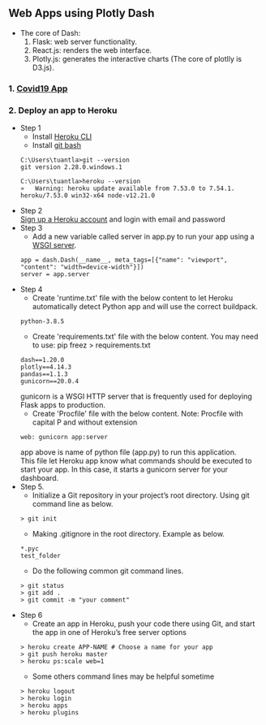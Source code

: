 ## Web Apps using Plotly Dash
- The core of Dash:
  1. Flask: web server functionality.
  2. React.js: renders the web interface.
  3. Plotly.js: generates the interactive charts (The core of plotlly is D3.js).
### 1. [Covid19 App](https://github.com/tuantla80/Plotly-Dash-Web-Apps/tree/master/Covid19%20App%20by%20Plotly)
### 2. Deploy an app to Heroku  
- Step 1
  - Install [Heroku CLI](https://devcenter.heroku.com/articles/heroku-cli)  
  - Install [git bash](https://git-scm.com/book/en/v2/Getting-Started-Installing-Git)  
  ``` 
  C:\Users\tuantla>git --version
  git version 2.28.0.windows.1

  C:\Users\tuantla>heroku --version
  »   Warning: heroku update available from 7.53.0 to 7.54.1.
  heroku/7.53.0 win32-x64 node-v12.21.0 
  ```  
- Step 2  
  [Sign up a Heroku account](https://signup.heroku.com/) and login with email and password  
- Step 3  
  - Add a new variable called server in app.py to run your app using a [WSGI server](https://www.python.org/dev/peps/pep-3333/). 
  ```
  app = dash.Dash(__name__, meta_tags=[{"name": "viewport", "content": "width=device-width"}])
  server = app.server  
  ```  
- Step 4
  - Create 'runtime.txt' file with the below content to let Heroku automatically detect Python app and will use the correct buildpack.
  ```
  python-3.8.5
  ```
  - Create 'requirements.txt' file with the below content. You may need to use: pip freez > requirements.txt 
  ```
  dash==1.20.0
  plotly==4.14.3
  pandas==1.1.3
  gunicorn==20.0.4
  ```  
  gunicorn is a WSGI HTTP server that is frequently used for deploying Flask apps to production.  
  - Create 'Procfile' file with the below content. Note: Procfile with capital P and without extension  
  ```
  web: gunicorn app:server
  ```
  app above is name of python file (app.py) to run this application.  
  This file let Heroku app know what commands should be executed to start your app. In this case, it starts a gunicorn server for your dashboard.  
- Step 5.  
  - Initialize a Git repository in your project’s root directory. Using git command line as below.  
  ```
  > git init
  ```
  - Making .gitignore in the root directory. Example as below.
  ```
  *.pyc
  test_folder
  ```
  - Do the following common git command lines.  
  ```
  > git status
  > git add .
  > git commit -m "your comment"
  ```
- Step 6
  - Create an app in Heroku, push your code there using Git, and start the app in one of Heroku’s free server options
  ``` 
  > heroku create APP-NAME # Choose a name for your app
  > git push heroku master
  > heroku ps:scale web=1
  ```
  - Some others command lines may be helpful sometime  
  ```
  > heroku logout
  > heroku login
  > heroku apps
  > heroku plugins
  ```
